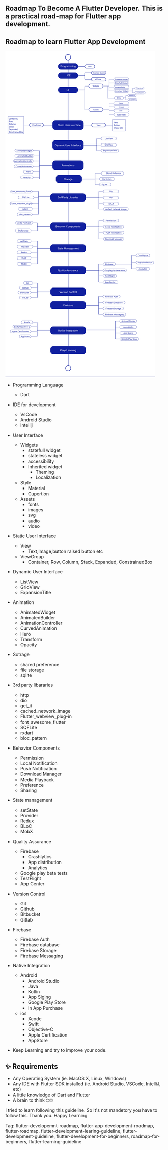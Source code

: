 ## Roadmap To Become A Flutter Developer. This is a practical road-map for Flutter app development.


## Roadmap to learn Flutter App Development

<img src="images/map.png" />

* Programming Language
	* Dart
* IDE for development
	* VsCode
	* Android Studio
	* intellij

* User Interface
	* Widgets
		* statefull widget
		* stateless widget
		* accessibility
		* Inherited widget
			* Theming
			* Localization
	* Style
		* Material
		* Cupertion
	* Assets
		* fonts
		* images
		* svg
		* audio
		* video

* Static User Interface
	* View
		* Text,Image,button raised button etc
	* ViewGroup
		* Container, Row, Column, Stack, Expanded, ConstrainedBox

* Dynamic User Interface
	* ListView 
	* GridView
	* ExpansionTitle

* Animation
	* AnimatedWidget
	* AnimatedBuilder
	* AnimationController
	* CurvedAnimation
	* Hero
	* Transform
	* Opacity

* Sotrage
	* shared preference
	* file storage
	* sqlite

* 3rd party libararies 
	* http
	* dio
	* get_it
	* cached_network_image
	* Flutter_webview_plug-in
	* font_awesome_flutter
	* SQFLite
	* rxdart
	* bloc_pattern

* Behavior Components
	* Permission
	* Local Notification
	* Push Notification
	* Download Manager
	* Media Playback
	* Preference
	* Sharing 

* State management
	* setState
	* Provider
	* Redux
	* BLoC
	* MobX

* Quality Assurance 
	* Firebase
		* Crashlytics
		* App distribution
		* Analytics
	* Google play beta tests
	* TestFlight
	* App Center

* Version Control 
	* Git
	* Github
	* Bitbucket
	* Gitlab

* Firebase
	* Firebase Auth
	* Firebase database
	* Firebase Storage
	* Firebase Messaging

* Native Integration 
	* Android 
		* Android Studio
		* Java
		* Kotlin
		* App Siging
		* Google Play Store
		* In App Purchase
	* ios
		* Xcode
		* Swift
		* Objective-C
		* Apple Certification
		* AppStore

* Keep Learning and try to improve your code.

## ✨ Requirements
* Any Operating System (ie. MacOS X, Linux, Windows)
* Any IDE with Flutter SDK installed (ie.  Android Studio, VSCode, IntelliJ, etc)
* A little knowledge of Dart and Flutter
* A brain to think 🤓🤓

I tried to learn following this guideline. So It's not mandetory you have to follow this. Thank you. Happy Learning

Tag: flutter-developemnt-roadmap, flutter-app-development-roadmap, flutter-roadmap, flutter-development-learing-guideline, flutter-development-guideline, flutter-development-for-beginners, roadmap-for-beginners, flutter-learning-guideline
